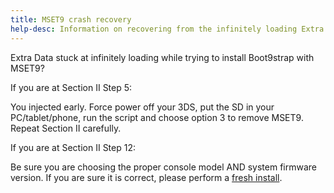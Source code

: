 ```yaml
---
title: MSET9 crash recovery
help-desc: Information on recovering from the infinitely loading Extra Data ARM9 crash (Spinning Square)
---
```


Extra Data stuck at infinitely loading while trying to install Boot9strap with MSET9?

If you are at Section II Step 5: 

You injected early. Force power off your 3DS, put the SD in your PC/tablet/phone, run the script and choose option 3 to remove MSET9. Repeat Section II carefully.

If you are at Section II Step 12:

Be sure you are choosing the proper console model AND system firmware version. If you are sure it is correct, please perform a [fresh install](https://wiki.hacks.guide/wiki/3DS:MSET9_fresh).
